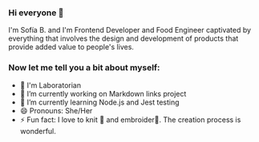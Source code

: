 ### Hi everyone 👋

I'm Sofía B. and I'm Frontend Developer and Food Engineer captivated by everything that involves the design and development of products that provide added
value to people's lives. 

### Now let me tell you a bit about myself:
- 🧠 I'm Laboratorian <L>
- 🔭 I’m currently working on Markdown links project
- 🌱 I’m currently learning Node.js and Jest testing
- 😄 Pronouns: She/Her
- ⚡ Fun fact: I love to knit 🧶 and embroider🧵. The creation process is wonderful.  



<!--
**Sofia0422/Sofia0422** is a ✨ _special_ ✨ repository because its `README.md` (this file) appears on your GitHub profile.

Here are some ideas to get you started:

- 👯 I’m looking to collaborate on ...
- 🤔 I’m looking for help with ...
- 💬 Ask me about ...
- 📫 How to reach me: ...


-->
